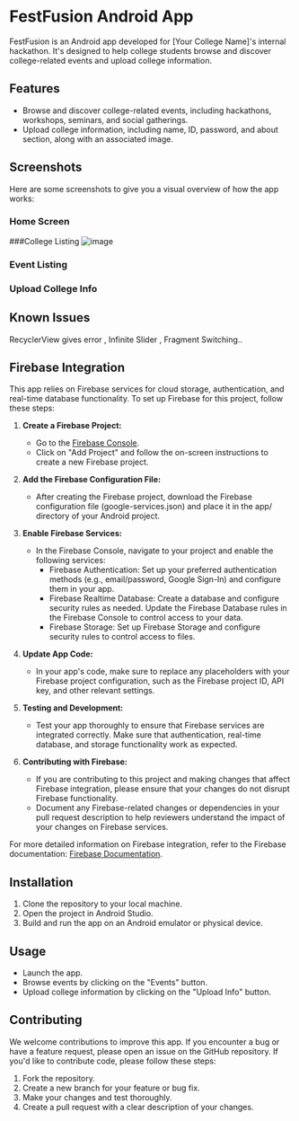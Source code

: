 # FestFusion Android App

FestFusion is an Android app developed for [Your College Name]'s internal hackathon. It's designed to help college students browse and discover college-related events and upload college information.

## Features

- Browse and discover college-related events, including hackathons, workshops, seminars, and social gatherings.
- Upload college information, including name, ID, password, and about section, along with an associated image.

## Screenshots

Here are some screenshots to give you a visual overview of how the app works:

### Home Screen

###College Listing
![image](https://github.com/Divyakumar21202/FestFusion/assets/124331485/8656e80d-7db2-4375-9e98-9a5e6441e0f7)

### Event Listing


### Upload College Info



## Known Issues

RecyclerView gives error , Infinite Slider , Fragment Switching..

## Firebase Integration

This app relies on Firebase services for cloud storage, authentication, and real-time database functionality. To set up Firebase for this project, follow these steps:

1. **Create a Firebase Project:**

   - Go to the [Firebase Console](https://console.firebase.google.com/).
   - Click on "Add Project" and follow the on-screen instructions to create a new Firebase project.

2. **Add the Firebase Configuration File:**

   - After creating the Firebase project, download the Firebase configuration file (google-services.json) and place it in the app/ directory of your Android project.

3. **Enable Firebase Services:**

   - In the Firebase Console, navigate to your project and enable the following services:
     - Firebase Authentication: Set up your preferred authentication methods (e.g., email/password, Google Sign-In) and configure them in your app.
     - Firebase Realtime Database: Create a database and configure security rules as needed. Update the Firebase Database rules in the Firebase Console to control access to your data.
     - Firebase Storage: Set up Firebase Storage and configure security rules to control access to files.

4. **Update App Code:**

   - In your app's code, make sure to replace any placeholders with your Firebase project configuration, such as the Firebase project ID, API key, and other relevant settings.

5. **Testing and Development:**

   - Test your app thoroughly to ensure that Firebase services are integrated correctly. Make sure that authentication, real-time database, and storage functionality work as expected.

6. **Contributing with Firebase:**

   - If you are contributing to this project and making changes that affect Firebase integration, please ensure that your changes do not disrupt Firebase functionality.
   - Document any Firebase-related changes or dependencies in your pull request description to help reviewers understand the impact of your changes on Firebase services.

For more detailed information on Firebase integration, refer to the Firebase documentation: [Firebase Documentation](https://firebase.google.com/docs).

## Installation

1. Clone the repository to your local machine.
2. Open the project in Android Studio.
3. Build and run the app on an Android emulator or physical device.

## Usage

- Launch the app.
- Browse events by clicking on the "Events" button.
- Upload college information by clicking on the "Upload Info" button.

## Contributing

We welcome contributions to improve this app.
If you encounter a bug or have a feature request, please open an issue on the GitHub repository.
If you'd like to contribute code, please follow these steps:

1. Fork the repository.
2. Create a new branch for your feature or bug fix.
3. Make your changes and test thoroughly.
4. Create a pull request with a clear description of your changes.
